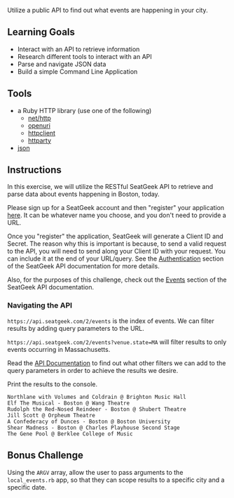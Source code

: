 Utilize a public API to find out what events are happening in your city.

## Learning Goals

* Interact with an API to retrieve information
* Research different tools to interact with an API
* Parse and navigate JSON data
* Build a simple Command Line Application

## Tools

* a Ruby HTTP library (use one of the following)
  - [net/http](http://ruby-doc.org/stdlib/libdoc/net/http/rdoc/Net/HTTP.html)
  - [openuri](http://ruby-doc.org/stdlib/libdoc/open-uri/rdoc/OpenURI.html)
  - [httpclient](https://github.com/nahi/httpclient)
  - [httparty](https://github.com/jnunemaker/httparty#httparty)
* [json](http://ruby-doc.org/stdlib/libdoc/json/rdoc/JSON.html)

## Instructions

In this exercise, we will utilize the RESTful SeatGeek API to retrieve and parse data about events happening in Boston, today.

Please sign up for a SeatGeek account and then "register" your application [here](https://seatgeek.com/account/develop). It can be whatever name you choose, and you don't need to provide a URL.

Once you "register" the application, SeatGeek will generate a Client ID and Secret. The reason why this is important is because, to send a valid request to the API, you will need to send along your Client ID with your request. You can include it at the end of your URL/query. See the [Authentication](http://platform.seatgeek.com/#authentication) section of the SeatGeek API documentation for more details.

Also, for the purposes of this challenge, check out the [Events](http://platform.seatgeek.com/#events) section of the SeatGeek API documentation.

### Navigating the API

`https://api.seatgeek.com/2/events` is the index of events. We can filter results by adding query parameters to the URL.

`https://api.seatgeek.com/2/events?venue.state=MA` will filter results to only events occurring in Massachusetts.

Read the [API Documentation](http://platform.seatgeek.com/) to find out what other filters we can add to the query parameters in order to achieve the results we desire.

Print the results to the console.

```no-highlight
Northlane with Volumes and Coldrain @ Brighton Music Hall
Elf The Musical - Boston @ Wang Theatre
Rudolph the Red-Nosed Reindeer - Boston @ Shubert Theatre
Jill Scott @ Orpheum Theatre
A Confederacy of Dunces - Boston @ Boston University
Shear Madness - Boston @ Charles Playhouse Second Stage
The Gene Pool @ Berklee College of Music
```

## Bonus Challenge

Using the `ARGV` array, allow the user to pass arguments to the `local_events.rb` app, so that they can scope results to a specific city and a specific date.

